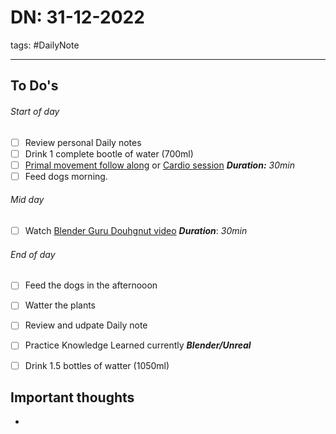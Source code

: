 # DN: 31-12-2022 
tags: #DailyNote 

---
## To Do's

###### Start of day
- [ ] Review personal Daily notes
- [ ] Drink 1 complete bootle of water (700ml) 
- [ ] [Primal movement follow along](https://vimeo.com/408178442/6316e856b1) or [Cardio session](https://vimeo.com/341642160/e769e74570)
    ***Duration:*** *30min*
- [ ] Feed dogs morning.

###### Mid day
- [ ] Watch [Blender Guru Douhgnut video](https://www.youtube.com/playlist?list=PLjEaoINr3zgFX8ZsChQVQsuDSjEqdWMAD)
		***Duration***: *30min*

###### End of day
- [ ] Feed the dogs in the afternooon
- [ ] Watter the plants
- [ ] Review and udpate Daily note
- [ ] Practice Knowledge Learned currently ***Blender/Unreal***
- [ ] Drink 1.5 bottles of watter (1050ml) 


## Important thoughts
- 